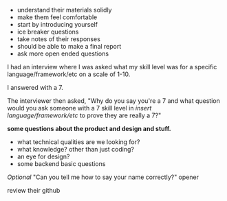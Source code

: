 
- understand their materials solidly
- make them feel comfortable
- start by introducing yourself
- ice breaker questions
- take notes of their responses
- should be able to make a final report
- ask more open ended questions


I had an interview where I was asked what my skill level was for a specific language/framework/etc on a scale of 1-10.

I answered with a 7.

The interviewer then asked, "Why do you say you're a 7 and what question would you ask someone with a 7 skill level in _insert language/framework/etc_ to prove they are really a 7?"

**some questions about the product and design and stuff.**


- what technical qualities are we looking for?
- what knowledge? other than just coding?
- an eye for design?
- some backend basic questions

_Optional_ "Can you tell me how to say your name correctly?" opener

review their github
